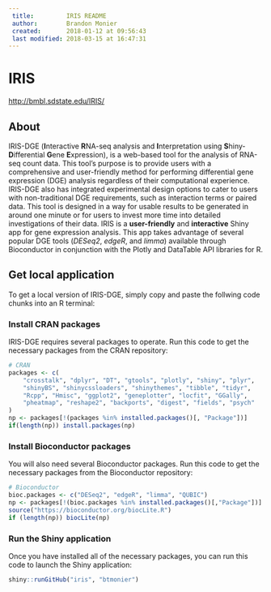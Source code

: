 ```yaml
---
 title:         IRIS README
 author:        Brandon Monier
 created:       2018-01-12 at 09:56:43
 last modified: 2018-03-15 at 16:47:31
---
```


# IRIS
<http://bmbl.sdstate.edu/IRIS/>

## About
IRIS-DGE (**I**nteractive **R**NA-seq analysis and **I**nterpretation using
**S**hiny-**D**ifferential **G**ene **E**xpression), is a web-based tool for
the analysis of RNA-seq count data. This tool’s purpose is to provide users 
with a comprehensive and user-friendly method for performing differential gene 
expression (DGE) analysis regardless of their computational experience. 
IRIS-DGE also has integrated experimental design options to cater to users 
with non-traditional DGE requirements, such as interaction terms or paired 
data. This tool is designed in a way for usable results to be generated in 
around one minute or for users to invest more time into detailed 
investigations of their data. IRIS is a **user-friendly** and **interactive** 
Shiny app for gene expression analysis. This app takes advantage of several 
popular DGE tools (*DESeq2*, *edgeR*, and *limma*) available through 
Bioconductor in conjunction with the Plotly and DataTable API libraries for R.

## Get local application
To get a local version of IRIS-DGE, simply copy and paste the follwing code
chunks into an R terminal:

### Install CRAN packages
IRIS-DGE requires several packages to operate. Run this code to get the
necessary packages from the CRAN repository:

``` r
# CRAN
packages <- c(
	"crosstalk", "dplyr", "DT", "gtools", "plotly", "shiny", "plyr",
	"shinyBS", "shinycssloaders", "shinythemes", "tibble", "tidyr",
	"Rcpp", "Hmisc", "ggplot2", "geneplotter", "locfit", "GGally", 
	"pheatmap", "reshape2", "backports", "digest", "fields", "psych"
)
np <- packages[!(packages %in% installed.packages()[, "Package"])]
if(length(np)) install.packages(np)
```

### Install Bioconductor packages
You will also need several Bioconductor packages. Run this code to get the 
necessary packages from the Bioconductor repository:

``` r
# Bioconductor
bioc.packages <- c("DESeq2", "edgeR", "limma", "QUBIC")
np <- packages[!(bioc.packages %in% installed.packages()[,"Package"])]
source("https://bioconductor.org/biocLite.R")
if (length(np)) biocLite(np)
```

### Run the Shiny application
Once you have installed all of the necessary packages, you can run this code
to launch the Shiny application:

``` r
shiny::runGitHub("iris", "btmonier")
```
